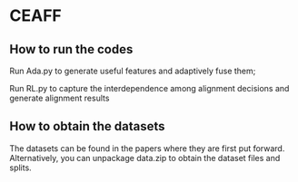 # CEAFF

## How to run the codes
Run Ada.py to generate useful features and adaptively fuse them;

Run RL.py to capture the interdependence among alignment decisions and generate alignment results

## How to obtain the datasets
The datasets can be found in the papers where they are first put forward. Alternatively, you can unpackage data.zip to obtain the dataset files and splits. 



